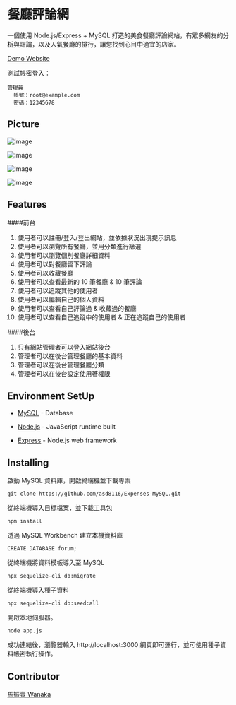 # 餐廳評論網

一個使用 Node.js/Express + MySQL 打造的美食餐廳評論網站，有眾多網友的分析與評論，以及人氣餐廳的排行，讓您找到心目中適宜的店家。

[Demo Website](https://forum-express-zenyi2.herokuapp.com)

測試帳密登入：

```
管理員
  帳號：root@example.com
  密碼：12345678
```

## Picture

![image](https://i.imgur.com/Xp6VFKI.jpg)

![image](https://i.imgur.com/vWi0Lqz.jpg)

![image](https://i.imgur.com/w7nnHiR.jpg)

![image](https://i.imgur.com/f9yUm8X.jpg)

## Features

####前台

1. 使用者可以註冊/登入/登出網站，並依據狀況出現提示訊息
2. 使用者可以瀏覽所有餐廳，並用分類進行篩選
3. 使用者可以瀏覽個別餐廳詳細資料
4. 使用者可以對餐廳留下評論
5. 使用者可以收藏餐廳
6. 使用者可以查看最新的 10 筆餐廳 & 10 筆評論
7. 使用者可以追蹤其他的使用者
8. 使用者可以編輯自己的個人資料
9. 使用者可以查看自己評論過 & 收藏過的餐廳
10. 使用者可以查看自己追蹤中的使用者 & 正在追蹤自己的使用者

####後台

1. 只有網站管理者可以登入網站後台
2. 管理者可以在後台管理餐廳的基本資料
3. 管理者可以在後台管理餐廳分類
4. 管理者可以在後台設定使用著權限

## Environment SetUp

- [MySQL](https://downloads.mysql.com/archives/) - Database

* [Node.js](https://nodejs.org/en/) - JavaScript runtime built

- [Express](https://expressjs.com/zh-tw/starter/installing.html) - Node.js web framework

## Installing

啟動 MySQL 資料庫，開啟終端機並下載專案

```
git clone https://github.com/asd8116/Expenses-MySQL.git
```

從終端機導入目標檔案，並下載工具包

```
npm install
```

透過 MySQL Workbench 建立本機資料庫

```
CREATE DATABASE forum;
```

從終端機將資料模板導入至 MySQL

```
npx sequelize-cli db:migrate
```

從終端機導入種子資料

```
npx sequelize-cli db:seed:all
```

開啟本地伺服器。

```
node app.js
```

成功連結後，瀏覽器輸入 http://localhost:3000
網頁即可運行，並可使用種子資料帳密執行操作。

## Contributor

[馬振壹 Wanaka](https://github.com/asd8116)
